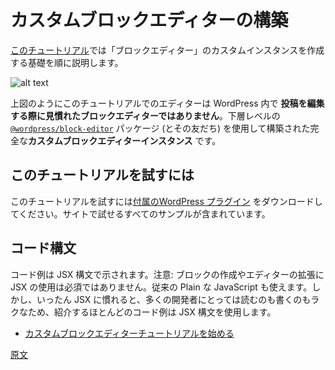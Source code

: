 <!--
# Building a custom block editor
 -->
# カスタムブロックエディターの構築

<!--
The purpose of [this tutorial](/docs/how-to-guides/platform/custom-block-editor/tutorial.md) is to step through the fundamentals of creating a custom instance of a "block editor".
 -->
[このチュートリアル](https://ja.wordpress.org/team/handbook/block-editor/how-to-guides/platform/custom-block-editor/tutorial/)では「ブロックエディター」のカスタムインスタンスを作成する基礎を順に説明します。

<!--
![alt text](https://wordpress.org/gutenberg/files/2020/03/editor.png 'The Standalone Editor instance populated with example Blocks within a custom WP Admin page.')
 -->
![alt text](https://wordpress.org/gutenberg/files/2020/03/editor.png "カスタム WordPress 管理画面の中にサンプルのブロックを持つ、スタンドアロンエディターインスタンス")

<!--
The editor you will see in this tutorial (as above) is **_not_ the same Block Editor you are familiar with when creating Posts** in with WordPress. Rather it is an entirely **custom block editor instance** built using the lower-level [`@wordpress/block-editor`](https://developer.wordpress.org/block-editor/packages/packages-block-editor/) package (and friends).

The editor you will see in this tutorial (as above) is **_not_ the same Block Editor you are familiar with when creating Posts** in with WordPress. Rather it is an entirely **custom block editor instance** built using the lower-level [`@wordpress/block-editor`](/packages/block-editor/README.md) package (and friends).
 -->
上図のようにこのチュートリアルでのエディターは WordPress 内で **投稿を編集する際に見慣れたブロックエディターではありません**。下層レベルの [`@wordpress/block-editor`](https://github.com/WordPress/gutenberg/blob/trunk/packages/block-editor/README.md) パッケージ (とその友だち) を使用して構築された完全な**カスタムブロックエディターインスタンス** です。

<!--
## Following this tutorial
 -->
## このチュートリアルを試すには
<!--
To follow along with this tutorial, you can [download the accompanying WordPress plugin](https://github.com/getdave/standalone-block-editor) which includes all of the examples for you to try on your own site.
 -->
このチュートリアルを試すには[付属のWordPress プラグイン](https://github.com/getdave/standalone-block-editor) をダウンロードしてください。サイトで試せるすべてのサンプルが含まれています。
<!--
## Code Syntax
 -->
## コード構文

<!-- 
Code snippets are provided using JSX syntax. Note it is not required to use JSX to create blocks or extend the editor, you can use plain JavaScript. However, once familiar with JSX, many developers tend find it is easier to read and write, thus most code examples you'll find use that syntax.
 -->
コード例は JSX 構文で示されます。注意: ブロックの作成やエディターの拡張に  JSX の使用は必須ではありません。従来の Plain な JavaScript も使えます。しかし、いったん JSX に慣れると、多くの開発者にとっては読むのも書くのもラクなため、紹介するほとんどのコード例は JSX 構文を使用します。

<!--
-   [Start custom block editor tutorial](/docs/how-to-guides/platform/custom-block-editor/tutorial.md)
 -->
- [カスタムブロックエディターチュートリアルを始める](https://ja.wordpress.org/team/handbook/block-editor/how-to-guides/platform/custom-block-editor/tutorial/)

[原文](https://github.com/WordPress/gutenberg/blob/trunk/docs/how-to-guides/platform/custom-block-editor/README.md)
